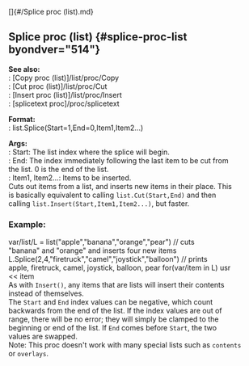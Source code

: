 []{#/Splice proc (list).md}    
## Splice proc (list) {#splice-proc-list byondver="514"}    
**See also:**    
:   [Copy proc (list)]/list/proc/Copy    
:   [Cut proc (list)]/list/proc/Cut    
:   [Insert proc (list)]/list/proc/Insert    
:   [splicetext proc]/proc/splicetext    
<!-- -->    
**Format:**    
:   list.Splice(Start=1,End=0,Item1,Item2\...)    
<!-- -->    
**Args:**    
:   Start: The list index where the splice will begin.    
:   End: The index immediately following the last item to be cut from    
    the list. 0 is the end of the list.    
:   Item1, Item2\...: Items to be inserted.    
Cuts out items from a list, and inserts new items in their place. This    
is basically equivalent to calling `list.Cut(Start,End)` and then    
calling `list.Insert(Start,Item1,Item2...)`, but faster.    
### Example:    
var/list/L = list(\"apple\",\"banana\",\"orange\",\"pear\") // cuts    
\"banana\" and \"orange\" and inserts four new items    
L.Splice(2,4,\"firetruck\",\"camel\",\"joystick\",\"balloon\") // prints    
apple, firetruck, camel, joystick, balloon, pear for(var/item in L) usr    
\<\< item    
As with `Insert()`, any items that are lists will insert their contents    
instead of themselves.    
The `Start` and `End` index values can be negative, which count    
backwards from the end of the list. If the index values are out of    
range, there will be no error; they will simply be clamped to the    
beginning or end of the list. If `End` comes before `Start`, the two    
values are swapped.    
Note: This proc doesn\'t work with many special lists such as `contents`    
or `overlays`.  